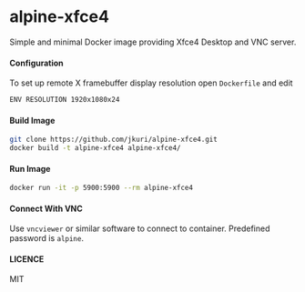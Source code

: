 # alpine-xfce4

Simple and minimal Docker image providing Xfce4 Desktop and VNC server.

#### Configuration

To set up remote X framebuffer display resolution open `Dockerfile` and edit 

```sh
ENV RESOLUTION 1920x1080x24
```

#### Build Image

```sh
git clone https://github.com/jkuri/alpine-xfce4.git
docker build -t alpine-xfce4 alpine-xfce4/
```

#### Run Image

```sh
docker run -it -p 5900:5900 --rm alpine-xfce4
```

#### Connect With VNC

Use `vncviewer` or similar software to connect to container. Predefined password is `alpine`.

#### LICENCE

MIT
